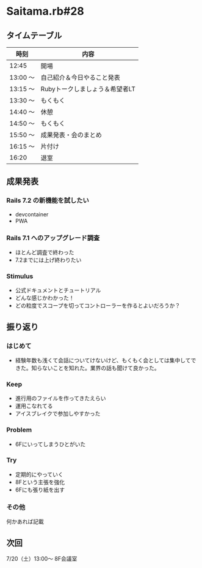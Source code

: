 # Saitama.rb#28

## タイムテーブル

| 時刻 | 内容 |
| --- | --- |
| 12:45 | 開場 |
| 13:00 ～  | 自己紹介＆今日やること発表 |
| 13:15 ～ | Rubyトークしましょう＆希望者LT |
| 13:30 ～ | もくもく |
| 14:40 ～ | 休憩 |
| 14:50 ～ | もくもく |
| 15:50 ～ | 成果発表・会のまとめ |
| 16:15 ～ | 片付け |
| 16:20 | 退室 |

## 成果発表
### Rails 7.2 の新機能を試したい
- devcontainer
- PWA

### Rails 7.1 へのアップグレード調査
- ほとんど調査で終わった
- 7.2までには上げ終わりたい

### Stimulus
- 公式ドキュメントとチュートリアル
- どんな感じかわかった！
- どの粒度でスコープを切ってコントローラーを作るとよいだろうか？

## 振り返り

### はじめて
- 経験年数も浅くて会話についてけないけど、もくもく会としては集中してできた。知らないことを知れた。業界の話も聞けて良かった。

### Keep
- 進行用のファイルを作ってきたえらい
- 運用こなれてる
- アイスブレイクで参加しやすかった

### Problem
- 6Fにいってしまうひとがいた

### Try
- 定期的にやっていく
- 8Fという主張を強化
- 6Fにも張り紙を出す

### その他
何かあれば記載

## 次回

7/20（土）13:00～ 8F会議室
